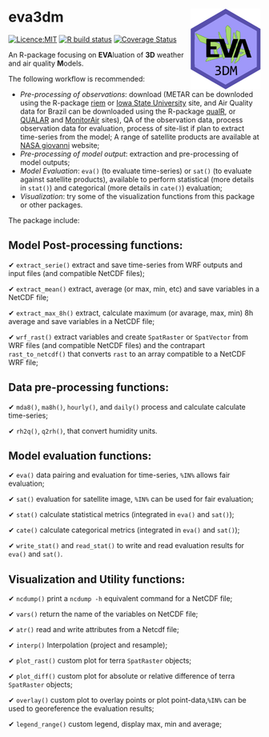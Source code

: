 # eva3dm <img src="man/figures/logo.gif" align="right" alt="" width="140" />
<!-- badges: start -->
[![Licence:MIT](https://img.shields.io/github/license/hyperium/hyper.svg)](https://opensource.org/licenses/MIT) 
[![R build status](https://github.com/schuch666/eva3dm/workflows/R-CMD-check/badge.svg)](https://github.com/schuch666/eva3dm/actions)
[![Coverage Status](https://img.shields.io/codecov/c/github/schuch666/eva3dm/master.svg)](https://codecov.io/github/schuch666/eva3dm?branch=master) 
<!-- badges: end -->  

An R-package focusing on **EVA**luation of **3D** weather and air quality **M**odels. 

The following workflow is recommended:
- *Pre-processing of observations*: download (METAR can be downloded using the R-package [riem](https://docs.ropensci.org/riem/) or [Iowa State University](https://mesonet.agron.iastate.edu/request/download.phtml) site, and Air Quality data for Brazil can be downloaded using the R-package [qualR](https://github.com/ropensci/qualR), or [QUALAR](https://qualar.cetesb.sp.gov.br/qualar/home.do) and [MonitorAir](https://www.data.rio/datasets/dados-hor%C3%A1rios-do-monitoramento-da-qualidade-do-ar-monitorar/explore) sites), QA of the observation data, process observation data for evaluation, process of site-list if plan to extract time-series from the model; A range of satellite products are available at [NASA giovanni](https://giovanni.gsfc.nasa.gov/giovanni/) website; 
- *Pre-processing of model output*: extraction and pre-processing of model outputs;
- *Model Evaluation*: `eva()` (to evaluate time-series) or `sat()` (to evaluate against satellite products), available to perform statistical (more details in `stat()`) and categorical (more details in `cate()`) evaluation;
- *Visualization*: try some of the visualization functions from this package or other packages.

The package include:

## Model Post-processing functions:

✔ `extract_serie()` extract and save time-series from WRF outputs and input files (and compatible NetCDF files);

✔ `extract_mean()` extract, average (or max, min, etc) and save variables in a NetCDF file;

✔ `extract_max_8h()` extract, calculate maximum (or avarage, max, min) 8h average and save variables in a NetCDF file;

✔ `wrf_rast()` extract variables and create `SpatRaster` or `SpatVector` from WRF files (and compatible NetCDF files) and the contrapart `rast_to_netcdf()` that converts `rast` to an array compatible to a NetCDF WRF file;

## Data pre-processing functions:

✔ `mda8()`, `ma8h()`, `hourly()`, and `daily()` process and calculate calculate time-series;

✔ `rh2q()`, `q2rh()`, that convert humidity units.

## Model evaluation functions:

✔ `eva()` data pairing and evaluation for time-series, `%IN%` allows fair evaluation;

✔ `sat()` evaluation for satellite image, `%IN%` can be used for fair evaluation;

✔ `stat()` calculate statistical metrics (integrated in `eva()` and `sat()`);

✔ `cate()` calculate categorical metrics (integrated in `eva()` and `sat()`);

✔ `write_stat()` and `read_stat()` to write and read evaluation results for `eva()` and `sat()`.

## Visualization and Utility functions:

✔ `ncdump()` print a `ncdump -h` equivalent command for a NetCDF file;

✔ `vars()` return the name of the variables on NetCDF file;

✔ `atr()` read and write attributes from a Netcdf file;

✔ `interp()` Interpolation (project and resample);

✔ `plot_rast()` custom plot for terra `SpatRaster` objects;

✔ `plot_diff()` custom plot for absolute or relative difference of terra `SpatRaster` objects;

✔ `overlay()` custom plot to overlay points or plot point-data,`%IN%` can be used to georeference the evaluation results;

✔ `legend_range()` custom legend, display max, min and average;
